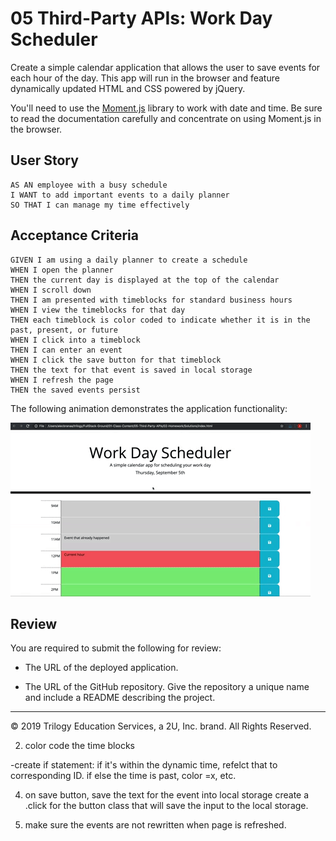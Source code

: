 # 05 Third-Party APIs: Work Day Scheduler

Create a simple calendar application that allows the user to save events for each hour of the day. This app will run in the browser and feature dynamically updated HTML and CSS powered by jQuery.

You'll need to use the [Moment.js](https://momentjs.com/) library to work with date and time. Be sure to read the documentation carefully and concentrate on using Moment.js in the browser.

## User Story

```
AS AN employee with a busy schedule
I WANT to add important events to a daily planner
SO THAT I can manage my time effectively
```

## Acceptance Criteria

```
GIVEN I am using a daily planner to create a schedule
WHEN I open the planner
THEN the current day is displayed at the top of the calendar
WHEN I scroll down
THEN I am presented with timeblocks for standard business hours
WHEN I view the timeblocks for that day
THEN each timeblock is color coded to indicate whether it is in the past, present, or future
WHEN I click into a timeblock
THEN I can enter an event
WHEN I click the save button for that timeblock
THEN the text for that event is saved in local storage
WHEN I refresh the page
THEN the saved events persist
```

The following animation demonstrates the application functionality:

![day planner demo](./Assets/05-third-party-apis-homework-demo.gif)

## Review

You are required to submit the following for review:

* The URL of the deployed application.

* The URL of the GitHub repository. Give the repository a unique name and include a README describing the project.

- - -
© 2019 Trilogy Education Services, a 2U, Inc. brand. All Rights Reserved.


<!-- 0. create the empty blocks for DONE
    -use bootstrap to create 9 blocks
    -left block will have static time displayed
    -center block will be editable 
    -right block will be a button for saving -->

<!-- 1. display the current day at the top of the calendar DONE -->

2. color code the time blocks
<!-- -put dynamic time in JS DONE -->
<!-- -create id's for each time block DONE -->
-create if statement: if it's within the dynamic time, refelct that to corresponding ID. if else the time is past, color =x, etc.

4. on save button, save the text for the event into local storage
create a .click for the button class that will save the input to the local storage.

5. make sure the events are not rewritten when page is refreshed.

<!-- re-read documentation

say ok, what is the time now. moment allows you to compare dates. use the functionality built in. use (is the time now, within one of the blocks?) convert a regurlar js date into a moment object. then compare them. process of associating time block with time = you can spcify with moment the format of the string it should consume. make sure comparing apples to apples. make sure to spcify the format. 

option: -->